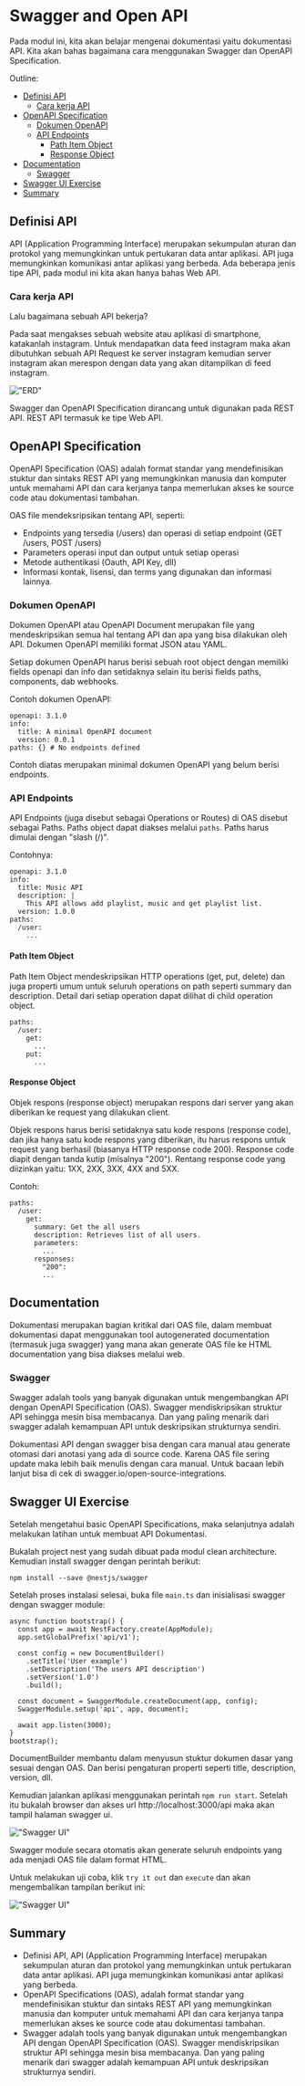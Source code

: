 # Swagger and Open API <!-- omit in toc -->

Pada modul ini, kita akan belajar mengenai dokumentasi yaitu dokumentasi API. Kita akan bahas bagaimana cara menggunakan Swagger dan OpenAPI Specification.

Outline: 
- [Definisi API](#definisi-api)
  - [Cara kerja API](#cara-kerja-api)
- [OpenAPI Specification](#openapi-specification)
  - [Dokumen OpenAPI](#dokumen-openapi)
  - [API Endpoints](#api-endpoints)
    - [Path Item Object](#path-item-object)
    - [Response Object](#response-object)
- [Documentation](#documentation)
  - [Swagger](#swagger)
- [Swagger UI Exercise](#swagger-ui-exercise)
- [Summary](#summary)

## Definisi API

API (Application Programming Interface) merupakan sekumpulan aturan dan protokol yang memungkinkan untuk pertukaran data antar aplikasi. API juga memungkinkan komunikasi antar aplikasi yang berbeda. Ada beberapa jenis tipe API, pada modul ini kita akan hanya bahas Web API.

### Cara kerja API

Lalu bagaimana sebuah API bekerja?

Pada saat mengakses sebuah website atau aplikasi di smartphone, katakanlah instagram. Untuk mendapatkan data feed instagram maka akan dibutuhkan sebuah API Request ke server instagram kemudian server instagram akan merespon dengan data yang akan ditampilkan di feed instagram.

!["ERD"](materi-bootcamp/../Web.png)

Swagger dan OpenAPI Specification dirancang untuk digunakan pada REST API. REST API termasuk ke tipe Web API.

## OpenAPI Specification

OpenAPI Specification (OAS) adalah format standar yang mendefinisikan stuktur dan sintaks REST API yang memungkinkan manusia dan komputer untuk memahami API dan cara kerjanya tanpa memerlukan akses ke source code atau dokumentasi tambahan. 

OAS file mendeksripsikan tentang API, seperti:

- Endpoints yang tersedia (/users) dan operasi di setiap endpoint (GET /users, POST /users)
- Parameters operasi input dan output untuk setiap operasi 
- Metode authentikasi (Oauth, API Key, dll)
- Informasi kontak, lisensi, dan terms yang digunakan dan informasi lainnya.

### Dokumen OpenAPI

Dokumen OpenAPI atau OpenAPI Document merupakan file yang mendeskripsikan semua hal tentang API dan apa yang bisa dilakukan oleh API. Dokumen OpenAPI memiliki format JSON atau YAML.

Setiap dokumen OpenAPI harus berisi sebuah root object dengan memiliki fields openapi dan info dan setidaknya selain itu berisi fields paths, components, dab webhooks.

Contoh dokumen OpenAPI:

```
openapi: 3.1.0
info:
  title: A minimal OpenAPI document
  version: 0.0.1
paths: {} # No endpoints defined
```

Contoh diatas merupakan minimal dokumen OpenAPI yang belum berisi endpoints.

### API Endpoints

API Endpoints (juga disebut sebagai Operations or Routes) di OAS disebut sebagai Paths. Paths object dapat diakses melalui ``paths``. Paths harus dimulai dengan "slash (/)".

Contohnya:

```
openapi: 3.1.0
info:
  title: Music API
  description: |
    This API allows add playlist, music and get playlist list.
  version: 1.0.0
paths:
  /user:
    ...
```

#### Path Item Object

Path Item Object mendeskripsikan HTTP operations (get, put, delete) dan juga properti umum untuk seluruh operations on path seperti summary dan description. Detail dari setiap operation dapat dilihat di child operation object.

```
paths:
  /user:
    get:
      ...
    put:
      ...
```

#### Response Object

Objek respons (response object) merupakan respons dari server yang akan diberikan ke request yang dilakukan client. 

Objek respons harus berisi setidaknya satu kode respons (response code), dan jika hanya satu kode respons yang diberikan, itu harus respons untuk request yang berhasil (biasanya HTTP response code 200). Response code diapit dengan tanda kutip (misalnya "200"). Rentang response code yang diizinkan yaitu: 1XX, 2XX, 3XX, 4XX and 5XX.

Contoh: 

```
paths:
  /user:
    get:
      summary: Get the all users
      description: Retrieves list of all users.
      parameters:
        ...
      responses:
        "200":
        ...
```

## Documentation

Dokumentasi merupakan bagian kritikal dari OAS file, dalam membuat dokumentasi dapat menggunakan tool autogenerated documentation (termasuk juga swagger) yang mana akan generate OAS file ke HTML documentation yang bisa diakses melalui web.

### Swagger

Swagger adalah tools yang banyak digunakan untuk mengembangkan API dengan OpenAPI Specification (OAS). Swagger mendiskripsikan struktur API sehingga mesin bisa membacanya. Dan yang paling menarik dari swagger adalah kemampuan API untuk deskripsikan strukturnya sendiri.

Dokumentasi API dengan swagger bisa dengan cara manual atau generate otomasi dari anotasi yang ada di source code.  Karena OAS file sering update maka lebih baik menulis dengan cara manual. Untuk bacaan lebih lanjut bisa di cek di swagger.io/open-source-integrations.

## Swagger UI Exercise

Setelah mengetahui basic OpenAPI Specifications, maka selanjutnya adalah melakukan latihan untuk membuat API Dokumentasi.

Bukalah project nest yang sudah dibuat pada modul clean architecture. Kemudian install swagger dengan perintah berikut:

```
npm install --save @nestjs/swagger
```

Setelah proses instalasi selesai, buka file ``main.ts`` dan inisialisasi swagger dengan swagger module:

```
async function bootstrap() {
  const app = await NestFactory.create(AppModule);
  app.setGlobalPrefix('api/v1');

  const config = new DocumentBuilder()
    .setTitle('User example')
    .setDescription('The users API description')
    .setVersion('1.0')
    .build();

  const document = SwaggerModule.createDocument(app, config);
  SwaggerModule.setup('api', app, document);

  await app.listen(3000);
}
bootstrap();
```

DocumentBuilder membantu dalam menyusun stuktur dokumen dasar yang sesuai dengan OAS. Dan berisi pengaturan properti seperti title, description, version, dll.

Kemudian jalankan aplikasi menggunakan perintah ``npm run start``. Setelah itu bukalah browser dan akses url http://localhost:3000/api maka akan tampil halaman swagger ui.

!["Swagger UI"](materi-bootcamp/../Swagger%20ui.png)

Swagger module secara otomatis akan generate seluruh endpoints yang ada menjadi OAS file dalam format HTML.

Untuk melakukan uji coba, klik ``try it out`` dan ``execute`` dan akan mengembalikan tampilan berikut ini:

!["Swagger UI"](materi-bootcamp/../Swagger%20ui%20response.png)

## Summary

- Definisi API, API (Application Programming Interface) merupakan sekumpulan aturan dan protokol yang memungkinkan untuk pertukaran data antar aplikasi. API juga memungkinkan komunikasi antar aplikasi yang berbeda.
- OpenAPI Specifications (OAS), adalah format standar yang mendefinisikan stuktur dan sintaks REST API yang memungkinkan manusia dan komputer untuk memahami API dan cara kerjanya tanpa memerlukan akses ke source code atau dokumentasi tambahan. 
- Swagger adalah tools yang banyak digunakan untuk mengembangkan API dengan OpenAPI Specification (OAS). Swagger mendiskripsikan struktur API sehingga mesin bisa membacanya. Dan yang paling menarik dari swagger adalah kemampuan API untuk deskripsikan strukturnya sendiri.
